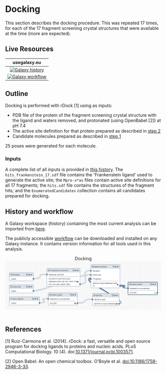 # Docking

This section describes the docking procedure. This was repeated 17 times, for each of the 17 fragment screening crystal structures that were available at the time (more are expected).

## Live Resources

| usegalaxy.eu | 
|:--------:|
| [![Galaxy history](https://img.shields.io/static/v1?label=history&message=view&color=blue)](https://usegalaxy.eu/u/timdudgeon/h/mpro-x0161) |
| [![Galaxy workflow](https://img.shields.io/static/v1?label=workflow&message=view&color=blue)](https://usegalaxy.eu/u/sbray/w/mpro-docking-only) |

## Outline

Docking is performed with rDock [1] using as inputs:
 
- PDB file of the protein of the fragment screening crystal structure with the ligand and waters removed, and protonated (using OpenBabel [2]) at pH 7.4
- The active site definition for that protein prepared as described in [step 2](../2-ActiveSitePrep)
- Candidate molecules prepared as described in [step 1](../1-DockingPrep)

25 poses were generated for each molecule.

### Inputs

A complete list of all inputs is provided in [this history](https://usegalaxy.eu/u/timdudgeon/h/mpro-docking-inputs). The `hits_frankenstein_17.sdf` file contains the 'Frankenstein ligand' used to generate the active site; the `Mpro-x*as` files contain active site definitions for all 17 fragments; the `hits.sdf` file contains the structures of the fragment hits; and the `EnumeratedCandidates` collection contains all candidates prepared for docking.

## History and workflow

A Galaxy workspace (history) containing the most current analysis can be imported from [here](https://usegalaxy.eu/u/timdudgeon/h/mpro-x0161).

The publicly accessible [workflow](https://usegalaxy.eu/u/sbray/w/mpro-docking-only) can be downloaded and installed on any Galaxy instance. It contains version information for all tools used in this analysis.

 <p align="center">
  Docking
  <a href="https://usegalaxy.eu/u/sbray/w/mpro-docking-only">   <img src="./w-docking.png" alt="Workflow docking" /></a> &nbsp;  
 </p>
 
 ## References

[1] Ruiz-Carmona et al. (2014). rDock: a fast, versatile and open source program for docking ligands to proteins and nucleic acids. PLoS Computational Biology. 10 (4). doi:[10.1371/journal.pcbi.1003571](https://doi.org/10.1371%2Fjournal.pcbi.1003571).

[2] Open Babel: An open chemical toolbox. O'Boyle et al. [doi:10.1186/1758-2946-3-33](https://doi.org/10.1186/1758-2946-3-33).
